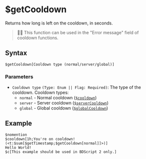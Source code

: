 # $getCooldown
Returns how long is left on the cooldown, in seconds.

> 🧙‍♂️ This function can be used in the "Error message" field of cooldown functions.

## Syntax
```
$getCooldown[Cooldown type (normal/server/global)]
```

### Parameters
- `Cooldown type` `(Type: Enum || Flag: Required)`: The type of the cooldown. Cooldown types:
  - `normal` - Normal cooldown ([`$cooldown`](./cooldown.md))
  - `server` - Server cooldown ([`$serverCooldown`](./serverCooldown.md))
  - `global` - Global cooldown ([`$globalCooldown`](./globalCooldown.md))

## Example
```
$nomention
$cooldown[1h;You're on cooldown! (<t:$sum[$getTimestamp;$getCooldown[normal]]>)]
Hello World!
$c[This example should be used in BDScript 2 only.]
```

